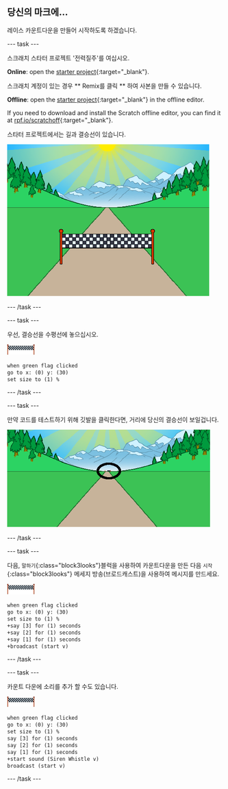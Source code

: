 ## 당신의 마크에...

레이스 카운트다운을 만들어 시작하도록 하겠습니다.

--- task ---

스크래치 스타터 프로젝트 '전력질주'를 여십시오.

**Online**: open the [starter project](https://rpf.io/sprint-on){:target="_blank"}.

스크래치 계정이 있는 경우 ** Remix를 클릭 ** 하여 사본을 만들 수 있습니다.

**Offline**: open the [starter project](https://rpf.io/p/en/sprint-go){:target="_blank"} in the offline editor.

If you need to download and install the Scratch offline editor, you can find it at [rpf.io/scratchoff](https://rpf.io/scratchoff){:target="_blank"}.

스타터 프로젝트에서는 길과 결승선이 있습니다.

![스타터 프로젝트](images/sprint-starter.png)

--- /task ---

--- task ---

우선, 결승선을 수평선에 놓으십시오.

![결승선 스프라이트](images/finish-line-sprite.png)

```blocks3
when green flag clicked
go to x: (0) y: (30)
set size to (1) %
```

--- /task ---

--- task ---

만약 코드를 테스트하기 위해 깃발을 클릭한다면, 거리에 당신의 결승선이 보일겁니다.

![거리에 있는 결승선](images/sprint-line-start-test-annotated.png)

--- /task ---

--- task ---

다음, `말하기`{:class="block3looks"}블럭을 사용하여 카운트다운을 만든 다음 `시작`{:class="block3looks"} 메세지 방송(브로드캐스트)을 사용하여 메시지를 만드세요.

![결승선 스프라이트](images/finish-line-sprite.png)

```blocks3
when green flag clicked
go to x: (0) y: (30)
set size to (1) %
+say [3] for (1) seconds
+say [2] for (1) seconds
+say [1] for (1) seconds
+broadcast (start v)
```

--- /task ---

--- task ---

카운트 다운에 소리를 추가 할 수도 있습니다.

![결승선 스프라이트](images/finish-line-sprite.png)

```blocks3
when green flag clicked
go to x: (0) y: (30)
set size to (1) %
say [3] for (1) seconds
say [2] for (1) seconds
say [1] for (1) seconds
+start sound (Siren Whistle v)
broadcast (start v)
```

--- /task ---
